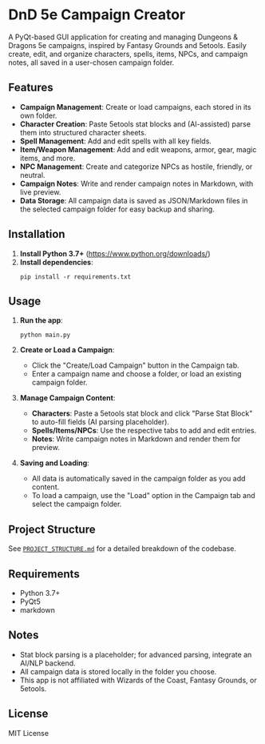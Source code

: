 # DnD 5e Campaign Creator

A PyQt-based GUI application for creating and managing Dungeons & Dragons 5e campaigns, inspired by Fantasy Grounds and 5etools. Easily create, edit, and organize characters, spells, items, NPCs, and campaign notes, all saved in a user-chosen campaign folder.

## Features

- **Campaign Management**: Create or load campaigns, each stored in its own folder.
- **Character Creation**: Paste 5etools stat blocks and (AI-assisted) parse them into structured character sheets.
- **Spell Management**: Add and edit spells with all key fields.
- **Item/Weapon Management**: Add and edit weapons, armor, gear, magic items, and more.
- **NPC Management**: Create and categorize NPCs as hostile, friendly, or neutral.
- **Campaign Notes**: Write and render campaign notes in Markdown, with live preview.
- **Data Storage**: All campaign data is saved as JSON/Markdown files in the selected campaign folder for easy backup and sharing.

## Installation

1. **Install Python 3.7+** (https://www.python.org/downloads/)
2. **Install dependencies**:
   ```
   pip install -r requirements.txt
   ```

## Usage

1. **Run the app**:
   ```
   python main.py
   ```
2. **Create or Load a Campaign**:
   - Click the "Create/Load Campaign" button in the Campaign tab.
   - Enter a campaign name and choose a folder, or load an existing campaign folder.

3. **Manage Campaign Content**:
   - **Characters**: Paste a 5etools stat block and click "Parse Stat Block" to auto-fill fields (AI parsing placeholder).
   - **Spells/Items/NPCs**: Use the respective tabs to add and edit entries.
   - **Notes**: Write campaign notes in Markdown and render them for preview.

4. **Saving and Loading**:
   - All data is automatically saved in the campaign folder as you add content.
   - To load a campaign, use the "Load" option in the Campaign tab and select the campaign folder.

## Project Structure

See [`PROJECT_STRUCTURE.md`](PROJECT_STRUCTURE.md) for a detailed breakdown of the codebase.

## Requirements

- Python 3.7+
- PyQt5
- markdown

## Notes

- Stat block parsing is a placeholder; for advanced parsing, integrate an AI/NLP backend.
- All campaign data is stored locally in the folder you choose.
- This app is not affiliated with Wizards of the Coast, Fantasy Grounds, or 5etools.

## License

MIT License